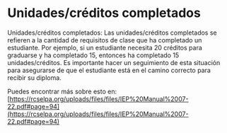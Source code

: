 # Unidades/créditos completados
Unidades/créditos completados: Las unidades/créditos completados se refieren a la cantidad de requisitos de clase que ha completado un estudiante. Por ejemplo, si un estudiante necesita 20 créditos para graduarse y ha completado 15, entonces ha completado 15 unidades/créditos. Es importante hacer un seguimiento de esta situación para asegurarse de que el estudiante está en el camino correcto para recibir su diploma.

Puedes encontrar más sobre esto en: [https://rcselpa.org/uploads/files/files/IEP%20Manual%2007-22.pdf#page=94](https://rcselpa.org/uploads/files/files/IEP%20Manual%2007-22.pdf#page=94)
